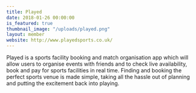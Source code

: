 ```yaml
---
title: Played
date: 2018-01-26 00:00:00
is_featured: true
thumbnail_image: "/uploads/played.png"
layout: member
website: http://www.playedsports.co.uk/
---
```


Played is a sports facility booking and match organisation app which will allow users to organise events with friends and to check live availability, book and pay for sports facilities in real time. Finding and booking the perfect sports venue is made simple, taking all the hassle out of planning and putting the excitement back into playing.
